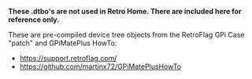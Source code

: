 **These .dtbo's are not used in Retro Home. There are included here for reference
only.**

These are pre-compiled device tree objects from the RetroFlag GPi Case "patch"
and GPiMatePlus HowTo:

 - https://support.retroflag.com/
 - https://github.com/martinx72/GPiMatePlusHowTo
